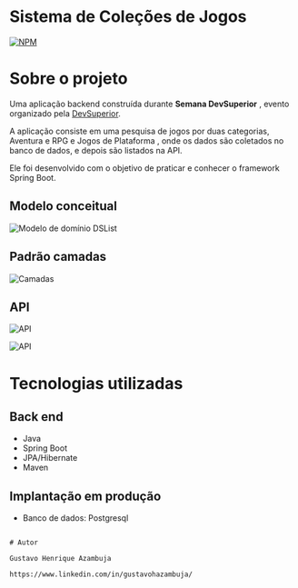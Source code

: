 
# Sistema de Coleções de Jogos
[![NPM](https://img.shields.io/npm/l/react)](https://github.com/devsuperior/sds1-wmazoni/blob/master/LICENSE) 

# Sobre o projeto

Uma aplicação backend construída durante **Semana DevSuperior** , evento organizado pela [DevSuperior](https://devsuperior.com "Site da DevSuperior").

A aplicação consiste em uma pesquisa de jogos por duas categorias, Aventura e RPG e Jogos de Plataforma , onde os dados são coletados no banco de dados, e depois são listados na API.

Ele foi desenvolvido com o objetivo de praticar e conhecer o framework Spring Boot.

## Modelo conceitual
![Modelo de domínio DSList](https://github.com/gustavoHazambuja/Images/blob/main/dslistProjeto/UML.png)

## Padrão camadas
![Camadas](https://github.com/gustavoHazambuja/Images/blob/main/dslistProjeto/Camadas.png)

## API
![API](https://github.com/gustavoHazambuja/Images/blob/main/dslistProjeto/Game.png)

![API](https://github.com/gustavoHazambuja/Images/blob/main/dslistProjeto/GamesList.png)

# Tecnologias utilizadas
## Back end
- Java
- Spring Boot
- JPA/Hibernate
- Maven
  
## Implantação em produção
- Banco de dados: Postgresql

```

# Autor

Gustavo Henrique Azambuja

https://www.linkedin.com/in/gustavohazambuja/

